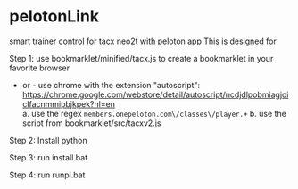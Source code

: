 # pelotonLink
smart trainer control for tacx neo2t with peloton app
This is designed for 

Step 1:
use bookmarklet/minified/tacx.js to create a bookmarklet in your favorite browser
- or -
use chrome with the extension "autoscript": https://chrome.google.com/webstore/detail/autoscript/ncdjdlpobmiagjoiclfacnmmipbjkpek?hl=en   
a. use the regex `members.onepeloton.com\/classes\/player.+`
b. use the script from bookmarklet/src/tacxv2.js

Step 2:
Install python

Step 3: 
run install.bat

Step 4:
run runpl.bat
